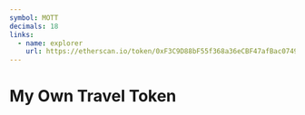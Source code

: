 ```yaml
---
symbol: MOTT
decimals: 18
links:
  - name: explorer
    url: https://etherscan.io/token/0xF3C9D88bF55f368a36eCBF47afBac07490235b56
---
```


# My Own Travel Token
